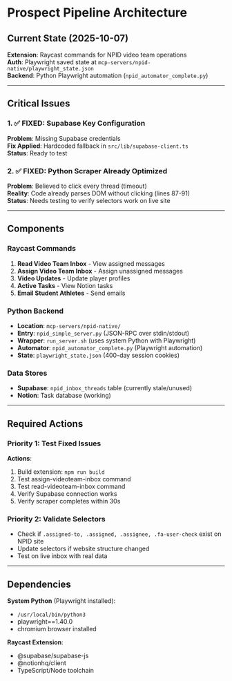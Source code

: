 # Prospect Pipeline Architecture

## Current State (2025-10-07)

**Extension**: Raycast commands for NPID video team operations  
**Auth**: Playwright saved state at `mcp-servers/npid-native/playwright_state.json`  
**Backend**: Python Playwright automation (`npid_automator_complete.py`)

---

## Critical Issues

### 1. ✅ FIXED: Supabase Key Configuration
**Problem**: Missing Supabase credentials  
**Fix Applied**: Hardcoded fallback in `src/lib/supabase-client.ts`  
**Status**: Ready to test

### 2. ✅ FIXED: Python Scraper Already Optimized
**Problem**: Believed to click every thread (timeout)  
**Reality**: Code already parses DOM without clicking (lines 87-91)  
**Status**: Needs testing to verify selectors work on live site

---

## Components

### Raycast Commands
1. **Read Video Team Inbox** - View assigned messages
2. **Assign Video Team Inbox** - Assign unassigned messages  
3. **Video Updates** - Update player profiles
4. **Active Tasks** - View Notion tasks
5. **Email Student Athletes** - Send emails

### Python Backend
- **Location**: `mcp-servers/npid-native/`
- **Entry**: `npid_simple_server.py` (JSON-RPC over stdin/stdout)
- **Wrapper**: `run_server.sh` (uses system Python with Playwright)
- **Automator**: `npid_automator_complete.py` (Playwright automation)
- **State**: `playwright_state.json` (400-day session cookies)

### Data Stores
- **Supabase**: `npid_inbox_threads` table (currently stale/unused)
- **Notion**: Task database (working)

---

## Required Actions

### Priority 1: Test Fixed Issues
**Actions**:
1. Build extension: `npm run build`
2. Test assign-videoteam-inbox command
3. Test read-videoteam-inbox command
4. Verify Supabase connection works
5. Verify scraper completes within 30s

### Priority 2: Validate Selectors
- Check if `.assigned-to, .assigned, .assignee, .fa-user-check` exist on NPID site
- Update selectors if website structure changed
- Test on live inbox with real data

---

## Dependencies

**System Python** (Playwright installed):
- `/usr/local/bin/python3`
- playwright==1.40.0
- chromium browser installed

**Raycast Extension**:
- @supabase/supabase-js
- @notionhq/client
- TypeScript/Node toolchain
